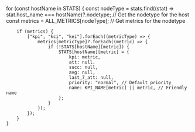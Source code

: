 for (const hostName in STATS) {
        const nodeType = stats.find((stat) => stat.host_name === hostName)?.nodetype; // Get the nodetype for the host
        const metrics = ALL_METRICS[nodeType]; // Get metrics for the nodetype

        if (metrics) {
            ["kpi", "kci", "kei"].forEach((metricType) => {
                metrics[metricType]?.forEach((metric) => {
                    if (!STATS[hostName][metric]) {
                        STATS[hostName][metric] = {
                            kpi: metric,
                            att: null,
                            succ: null,
                            avg: null,
                            last_7_att: null,
                            priority: "normal", // Default priority
                            name: KPI_NAME[metric] || metric, // Friendly name
                        };
                    }
                });
            });
        }
    }
